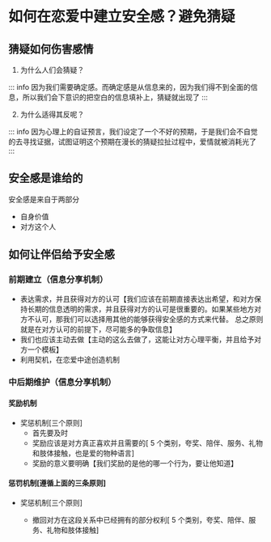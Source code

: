 # 如何在恋爱中建立安全感？避免猜疑

## 猜疑如何伤害感情

1. 为什么人们会猜疑？

::: info
因为我们需要确定感。而确定感是从信息来的，因为我们得不到全面的信息，所以我们会下意识的把空白的信息填补上，猜疑就出现了
:::

2. 为什么适得其反呢？

::: info
因为心理上的自证预言，我们设定了一个不好的预期，于是我们会不自觉的去寻找证据，试图证明这个预期在漫长的猜疑拉扯过程中，爱情就被消耗光了
:::

## 安全感是谁给的

安全感是来自于两部分

- 自身价值
- 对方这个人

## 如何让伴侣给予安全感

### 前期建立（信息分享机制）

- 表达需求，并且获得对方的认可【我们应该在前期直接表达出希望，和对方保持长期的信息透明的需求，并且获得对方的认可是很重要的。如果某些地方对方不认可，那我们可以选择用其他的能够获得安全感的方式来代替。
  总之原则就是在对方认可的前提下，尽可能多的争取信息】
- 我们也应该主动去做【主动的这么去做了，这能让对方心理平衡，并且给予对方一个模板】
- 利用契机，在恋爱中途创造机制

### 中后期维护（信息分享机制）

#### 奖励机制

- 奖惩机制[三个原则]
  - 首先要及时
  - 奖励应该是对方真正喜欢并且需要的[ 5 个类别，夸奖、陪伴、服务、礼物和肢体接触，也是爱的物种语言]
  - 奖励的意义要明确【我们奖励的是他的哪一个行为，要让他知道】

#### 惩罚机制[遵循上面的三条原则]

- 奖惩机制[三个原则]

  - 撤回对方在这段关系中已经拥有的部分权利[ 5 个类别，夸奖、陪伴、服务、礼物和肢体接触]

